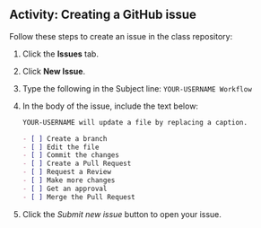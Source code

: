 ## Activity: Creating a GitHub issue

Follow these steps to create an issue in the class repository:

1. Click the **Issues** tab.
1. Click **New Issue**.
1. Type the following in the Subject line: `YOUR-USERNAME Workflow`
1. In the body of the issue, include the text below:

   ```md
   YOUR-USERNAME will update a file by replacing a caption.

   - [ ] Create a branch
   - [ ] Edit the file
   - [ ] Commit the changes
   - [ ] Create a Pull Request
   - [ ] Request a Review
   - [ ] Make more changes
   - [ ] Get an approval
   - [ ] Merge the Pull Request
   ```

1. Click the *Submit new issue* button to open your issue.
